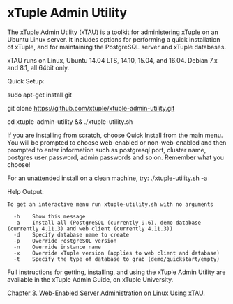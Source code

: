 # xTuple Admin Utility
The xTuple Admin Utility (xTAU) is a toolkit for administering xTuple on an Ubuntu Linux server. It includes options for performing a quick installation of xTuple, and for maintaining the PostgreSQL server and xTuple databases. 

xTAU runs on Linux, Ubuntu 14.04 LTS, 14.10, 15.04, and 16.04. Debian 7.x and 8.1, all 64bit only.

Quick Setup:

sudo apt-get install git

git clone https://github.com/xtuple/xtuple-admin-utility.git

cd xtuple-admin-utility && ./xtuple-utility.sh

If you are installing from scratch, choose Quick Install from the main menu. You will be prompted to choose web-enabled or non-web-enabled and then prompted to enter information such as postgresql port, cluster name, postgres user password, admin passwords and so on. Remember what you choose!

For an unattended install on a clean machine, try: ./xtuple-utility.sh -a

Help Output:
```
To get an interactive menu run xtuple-utility.sh with no arguments

  -h    Show this message
  -a    Install all (PostgreSQL (currently 9.6), demo database (currently 4.11.3) and web client (currently 4.11.3))
  -d    Specify database name to create
  -p    Override PostgreSQL version
  -n    Override instance name
  -x    Override xTuple version (applies to web client and database)
  -t    Specify the type of database to grab (demo/quickstart/empty)
```

Full instructions for getting, installing, and using the xTuple Admin Utility are available in the xTuple Admin Guide, on xTuple University. 

[Chapter 3. Web-Enabled Server Administration on Linux Using xTAU](https://xtupleuniversity.xtuple.com/sites/default/files/prodguide/admin-guide/xtau-admin.html).
